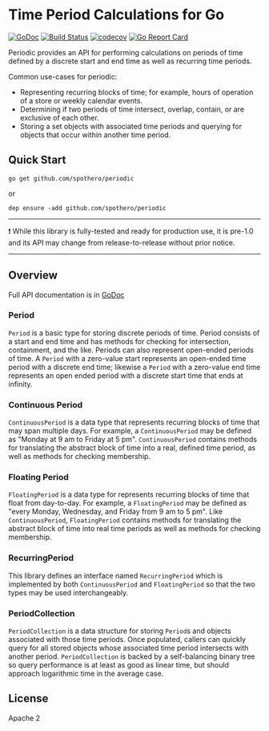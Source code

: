 # Time Period Calculations for Go

[![GoDoc](https://godoc.org/github.com/spothero/periodic?status.svg)](https://godoc.org/github.com/spothero/periodic)
[![Build Status](https://travis-ci.org/spothero/periodic.png?branch=master)](https://travis-ci.org/spothero/periodic)
[![codecov](https://codecov.io/gh/spothero/periodic/branch/master/graph/badge.svg)](https://codecov.io/gh/spothero/periodic)
[![Go Report Card](https://goreportcard.com/badge/github.com/spothero/periodic)](https://goreportcard.com/report/github.com/spothero/periodic)

Periodic provides an API for performing calculations on periods of time defined by a discrete start and end time as
well as recurring time periods.

Common use-cases for periodic:
* Representing recurring blocks of time; for example, hours of operation of a store or weekly calendar events.
* Determining if two periods of time intersect, overlap, contain, or are exclusive of each other.
* Storing a set objects with associated time periods and querying for objects that occur within another
  time period.

## Quick Start

```
go get github.com/spothero/periodic
```
or
```
dep ensure -add github.com/spothero/periodic
```

*********************************************************************************
️❗️ While this library is fully-tested and ready for production use, it is pre-1.0
and its API may change from release-to-release without prior notice.
*********************************************************************************

## Overview

Full API documentation is in [GoDoc](https://godoc.org/github.com/spothero/periodic)

### Period
`Period` is a basic type for storing discrete periods of time. Period consists of a start and end time and
has methods for checking for intersection, containment, and the like. Periods can also represent open-ended
periods of time. A `Period` with a zero-value start represents an open-ended time period with a discrete end time;
likewise a `Period` with a zero-value end time represents an open ended period with a discrete start time that ends
at infinity.

### Continuous Period
`ContinuousPeriod` is a data type that represents recurring blocks of time that may span multiple days. For example,
a `ContinuousPeriod` may be defined as "Monday at 9 am to Friday at 5 pm". `ContinuousPeriod` contains methods
for translating the abstract block of time into a real, defined time period, as well as methods for checking
membership.

### Floating Period
`FloatingPeriod` is a data type for represents recurring blocks of time that float from day-to-day. For example,
a `FloatingPeriod` may be defined as "every Monday, Wednesday, and Friday from 9 am to 5 pm". Like `ContinuousPeriod`,
`FloatingPeriod` contains methods for translating the abstract block of time into real time periods as well as
methods for checking membership.

### RecurringPeriod
This library defines an interface named `RecurringPeriod` which is implemented by both `ContinuousPeriod` and
`FloatingPeriod` so that the two types may be used interchangeably.

### PeriodCollection
`PeriodCollection` is a data structure for storing `Period`s and objects associated with those time periods.
Once populated, callers can quickly query for all stored objects whose associated time period intersects
with another period. `PeriodCollection` is backed by a self-balancing binary tree so query performance is at least as
good as linear time, but should approach logarithmic time in the average case.

## License
Apache 2
